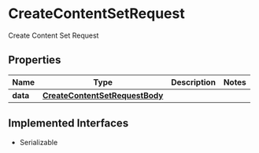 

# CreateContentSetRequest

Create Content Set Request

## Properties

Name | Type | Description | Notes
------------ | ------------- | ------------- | -------------
**data** | [**CreateContentSetRequestBody**](CreateContentSetRequestBody.md) |  | 


## Implemented Interfaces

* Serializable


